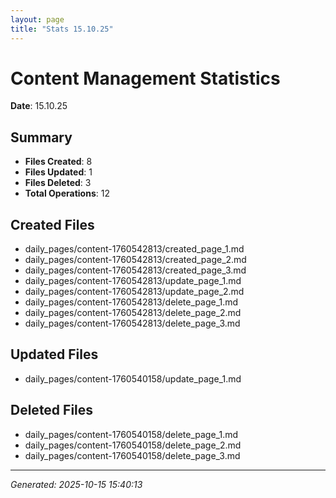 ```yaml
---
layout: page
title: "Stats 15.10.25"
---
```


# Content Management Statistics

**Date**: 15.10.25

## Summary

- **Files Created**: 8
- **Files Updated**: 1  
- **Files Deleted**: 3
- **Total Operations**: 12

## Created Files

- daily_pages/content-1760542813/created_page_1.md
- daily_pages/content-1760542813/created_page_2.md
- daily_pages/content-1760542813/created_page_3.md
- daily_pages/content-1760542813/update_page_1.md
- daily_pages/content-1760542813/update_page_2.md
- daily_pages/content-1760542813/delete_page_1.md
- daily_pages/content-1760542813/delete_page_2.md
- daily_pages/content-1760542813/delete_page_3.md

## Updated Files

- daily_pages/content-1760540158/update_page_1.md

## Deleted Files

- daily_pages/content-1760540158/delete_page_1.md
- daily_pages/content-1760540158/delete_page_2.md
- daily_pages/content-1760540158/delete_page_3.md

---
*Generated: 2025-10-15 15:40:13*
